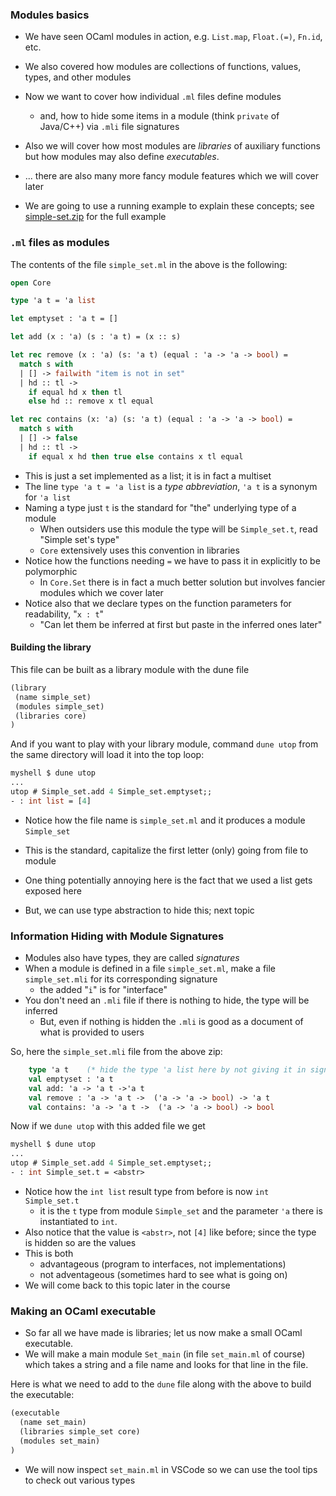 
### Modules basics

* We have seen OCaml modules in action, e.g. `List.map`, `Float.(=)`, `Fn.id`, etc.
* We also covered how modules are collections of functions, values, types, and other modules
* Now we want to cover how individual `.ml` files define modules
    - and, how to hide some items in a module (think `private` of Java/C++) via `.mli` file signatures
* Also we will cover how most modules are *libraries* of auxiliary functions but how modules may also define *executables*.
* ... there are also many more fancy module features which we will cover later

* We are going to use a running example to explain these concepts; see [simple-set.zip](http://pl.cs.jhu.edu/fpse/code/simple-set.zip) for the full example


### `.ml` files as modules

The contents of the file `simple_set.ml` in the above is the following:
```ocaml
open Core

type 'a t = 'a list

let emptyset : 'a t = []

let add (x : 'a) (s : 'a t) = (x :: s)

let rec remove (x : 'a) (s: 'a t) (equal : 'a -> 'a -> bool) =
  match s with
  | [] -> failwith "item is not in set"
  | hd :: tl ->
    if equal hd x then tl
    else hd :: remove x tl equal

let rec contains (x: 'a) (s: 'a t) (equal : 'a -> 'a -> bool) =
  match s with
  | [] -> false
  | hd :: tl ->
    if equal x hd then true else contains x tl equal
```
* This is just a set implemented as a list; it is in fact a multiset
* The line `type 'a t = 'a list` is a *type abbreviation*, `'a t` is a synonym for `'a list`
* Naming a type just `t` is the standard for "the" underlying type of a module
    - When outsiders use this module the type will be `Simple_set.t`, read "Simple set's type"
    - `Core` extensively uses this convention in libraries
* Notice how the functions needing `=` we have to pass it in explicitly to be polymorphic
    - In `Core.Set` there is in fact a much better solution but involves fancier modules which we cover later
* Notice also that we declare types on the function parameters for readability, "`x : t`"
    - "Can let them be inferred at first but paste in the inferred ones later"

#### Building the library

This file can be built as a library module with the dune file

```scheme
(library
 (name simple_set)
 (modules simple_set) 
 (libraries core)
)
```

And if you want to play with your library module, command `dune utop` from the same directory will load it into the top loop:

```ocaml
myshell $ dune utop
...
utop # Simple_set.add 4 Simple_set.emptyset;;
- : int list = [4]
```

* Notice how the file name is `simple_set.ml` and it produces a module `Simple_set`
 - This is the standard, capitalize the first letter (only) going from file to module
* One thing potentially annoying here is the fact that we used a list gets exposed here
 - But, we can use type abstraction to hide this; next topic

### Information Hiding with Module Signatures

* Modules also have types, they are called *signatures*
* When a module is defined in a file `simple_set.ml`, make a file `simple_set.mli` for its corresponding signature
    - the added "`i`" is for "interface"
* You don't need an `.mli` file if there is nothing to hide, the type will be inferred
    - But, even if nothing is hidden the `.mli` is good as a document of what is provided to users

So, here the `simple_set.mli` file from the above zip:

```ocaml
    type 'a t    (* hide the type 'a list here by not giving it in signature *)
    val emptyset : 'a t
    val add: 'a -> 'a t ->'a t
    val remove : 'a -> 'a t ->  ('a -> 'a -> bool) -> 'a t
    val contains: 'a -> 'a t ->  ('a -> 'a -> bool) -> bool 
```

Now if we `dune utop` with this added file we get

```ocaml
myshell $ dune utop
...
utop # Simple_set.add 4 Simple_set.emptyset;;
- : int Simple_set.t = <abstr>
```

* Notice how the `int list` result type from before is now `int Simple_set.t` 
  - it is the `t` type from module `Simple_set` and the parameter `'a` there is instantiated to `int`.
* Also notice that the value is `<abstr>`, not `[4]` like before; since the type is hidden so are the values
* This is both 
  - advantageous (program to interfaces, not implementations)
  - not adventageous (sometimes hard to see what is going on)
* We will come back to this topic later in the course

### Making an OCaml executable

* So far all we have made is libraries; let us now make a small OCaml executable.
* We will make a main module `Set_main` (in file `set_main.ml` of course) which takes a string and a file name and looks for that line in the file.

Here is what we need to add to the `dune` file along with the above to build the executable:

```scheme
(executable
  (name set_main)
  (libraries simple_set core)
  (modules set_main)
)
```

* We will now inspect `set_main.ml` in VSCode so we can use the tool tips to check out various types




